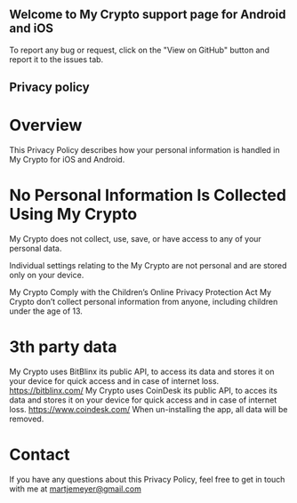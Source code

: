 ## Welcome to My Crypto support page for Android and iOS

To report any bug or request, click on the "View on GitHub" button and report it to the issues tab.

## Privacy policy

# Overview
This Privacy Policy describes how your personal information is handled in My Crypto for iOS and Android.

# No Personal Information Is Collected Using My Crypto
My Crypto does not collect, use, save, or have access to any of your personal data.

Individual settings relating to the My Crypto are not personal and are stored only on your device. 

My Crypto Comply with the Children’s Online Privacy Protection Act
My Crypto don’t collect personal information from anyone, including children under the age of 13.

# 3th party data
My Crypto uses BitBlinx its public API, to access its data and stores it on your device for quick access and in case of internet loss.
https://bitblinx.com/
My Crypto uses CoinDesk its public API, to acces its data and stores it on your device for quick access and in case of internet loss.
https://www.coindesk.com/
When un-installing the app, all data will be removed.

# Contact
If you have any questions about this Privacy Policy, feel free to get in touch with me at martjemeyer@gmail.com
